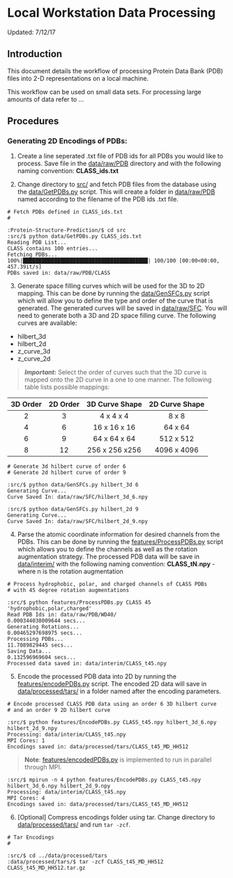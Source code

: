 # Local Workstation Data Processing

Updated: 7/12/17

## Introduction

This document details the workflow of processing Protein Data Bank (PDB) files
into 2-D representations on a local machine.

This workflow can be used on small data sets. For processing large amounts of
data refer to
...

## Procedures

### Generating 2D Encodings of PDBs:

1. Create a line seperated .txt file of PDB ids for all PDBs you would like to
process. Save file in the [data/raw/PDB]() directory and with the following
naming convention: **CLASS_ids.txt**

2. Change directory to [src/]() and fetch PDB files from the database using
the [data/GetPDBs.py]() script. This will create a folder in [data/raw/PDB]()
named according to the filename of the PDB ids .txt file.

```
# Fetch PDBs defined in CLASS_ids.txt
#

:Protein-Structure-Prediction/$ cd src
:src/$ python data/GetPDBs.py CLASS_ids.txt
Reading PDB List...
CLASS contains 100 entries...
Fetching PDBs...
100%|████████████████████████████████████████| 100/100 [00:00<00:00, 457.39it/s]
PDBs saved in: data/raw/PDB/CLASS

```

3. Generate space filling curves which will be used for the 3D to 2D mapping.
This can be done by running the [data/GenSFCs.py]() script which will allow you to
define the type and order of the curve that is generated. The generated curves
will be saved in [data/raw/SFC](). You will need to generate both a 3D and 2D
space filling curve. The following curves are available:

  - hilbert_3d
  - hilbert_2d
  - z_curve_3d
  - z_curve_2d

> ***Important:*** Select the order of curves such that the 3D curve is mapped onto the
2D curve in a one to one manner. The following table lists possible mappings:

| 3D Order | 2D Order | 3D Curve Shape | 2D Curve Shape |
|:--------:|:--------:|:--------------:|:--------------:|
| 2        | 3        | 4 x 4 x 4      | 8 x 8
| 4        | 6        | 16 x 16 x 16   | 64 x 64
| 6        | 9        | 64 x 64 x 64   | 512 x 512
| 8        | 12       | 256 x 256 x256 | 4096 x 4096

```
# Generate 3d hilbert curve of order 6
# Generate 2d hilbert curve of order 9

:src/$ python data/GenSFCs.py hilbert_3d 6
Generating Curve...
Curve Saved In: data/raw/SFC/hilbert_3d_6.npy

:src/$ python data/GenSFCs.py hilbert_2d 9
Generating Curve...
Curve Saved In: data/raw/SFC/hilbert_2d_9.npy

```

4. Parse the atomic coordinate information for desired channels from the PDBs.
This can be done by running the [features/ProcessPDBs.py]() script which allows you to
define the channels as well as the rotation augmentation strategy. The processed PDB
data will be save in [data/interim/]() with the following naming convention:
**CLASS_tN.npy** - where n is the rotation augmentation

```
# Process hydrophobic, polar, and charged channels of CLASS PDBs
# with 45 degree rotation augmentations

:src/$ python features/ProcessPDBs.py CLASS 45 'hydrophobic,polar,charged'
Read PDB Ids in: data/raw/PDB/WD40/
0.000344038009644 secs...
Generating Rotations...
0.00465297698975 secs...
Processing PDBs...
11.7089829445 secs...
Saving Data...
0.132596969604 secs...
Processed data saved in: data/interim/CLASS_t45.npy

```

5. Encode the processed PDB data into 2D by running the [features/encodePDBs.py]()
script. The encoded 2D data will save in [data/processed/tars/]() in a folder named
after the encoding parameters.

```
# Encode processed CLASS PDB data using an order 6 3D hilbert curve
# and an order 9 2D hilbert curve

:src/$ python features/EncodePDBs.py CLASS_t45.npy hilbert_3d_6.npy hilbert_2d_9.npy
Processing: data/interim/CLASS_t45.npy
MPI Cores: 1
Encodings saved in: data/processed/tars/CLASS_t45_MD_HH512

```

>**Note**: [features/encodedPDBs.py]() is implemented to run in parallel through
MPI.

```
:src/$ mpirun -n 4 python features/EncodePDBs.py CLASS_t45.npy hilbert_3d_6.npy hilbert_2d_9.npy
Processing: data/interim/CLASS_t45.npy
MPI Cores: 4
Encodings saved in: data/processed/tars/CLASS_t45_MD_HH512

```

6. [Optional] Compress encodings folder using tar. Change directory to
[data/processed/tars/]() and run ```tar -zcf```.

```
# Tar Encodings 
#

:src/$ cd ../data/processed/tars
:data/processed/tars/$ tar -zcf CLASS_t45_MD_HH512 CLASS_t45_MD_HH512.tar.gz

```
